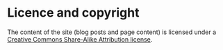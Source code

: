 # Licence and copyright

The content of the site (blog posts and page content) is licensed under a
[Creative Commons Share-Alike Attribution
license](http://creativecommons.org/licenses/by-nc-sa/3.0/us/).
